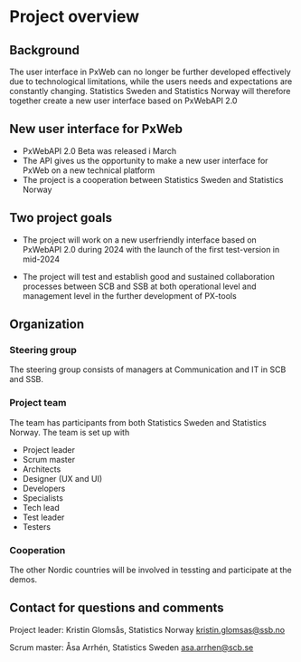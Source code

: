 # Project overview
## Background
The user interface in PxWeb can no longer be further developed effectively due to technological limitations, while the users needs and expectations are constantly changing. Statistics Sweden and Statistics Norway will therefore together create a new user interface based on PxWebAPI 2.0

## New user interface for PxWeb
- PxWebAPI 2.0 Beta was released i March 
- The API gives us the opportunity to make a new user interface for PxWeb on a new technical platform
- The project is a cooperation between Statistics Sweden and Statistics Norway

## Two project goals
- The project will work on a new userfriendly interface based on PxWebAPI 2.0 during 2024 with the launch of the first test-version in mid-2024

- The project will test and establish good and sustained collaboration processes between SCB and SSB at both operational level and management level in the further development of PX-tools


## Organization 

### Steering group
The steering group consists of managers at Communication and IT in SCB and SSB. 

### Project team
The team has participants from both Statistics Sweden and Statistics Norway.
The team is set up with
- Project leader
- Scrum master
- Architects
- Designer (UX and UI)
- Developers
- Specialists
- Tech lead
- Test leader 
- Testers 
  
### Cooperation
The other Nordic countries will be involved in tessting and participate at the demos.

## Contact for questions and comments
Project leader: Kristin Glomsås, Statistics Norway [kristin.glomsas@ssb.no](mailto:kristin.glomsas@ssb.no)

Scrum master: Åsa Arrhén, Statistics Sweden [asa.arrhen@scb.se](mailto:asa.arrhen@scb.se)






